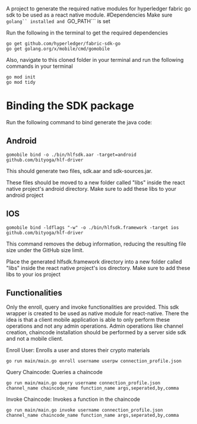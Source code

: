 A project to generate the required native modules for hyperledger fabric go sdk to be used as a react native module.
#Dependencies
Make sure ```golang`` installed and ```GO_PATH``` is set

Run the following in the terminal to get the required dependencies
```
go get github.com/hyperledger/fabric-sdk-go
go get golang.org/x/mobile/cmd/gomobile
```

Also, navigate to this cloned folder in your terminal and run the following commands in your terminal
```
go mod init
go mod tidy
```

# Binding the SDK package
Run the following command to bind generate the java code:
## Android
```
gomobile bind -o ./bin/hlfsdk.aar -target=android github.com/bityoga/hlf-driver
```
This should generate two files, sdk.aar and sdk-sources.jar. 

These files should be moved to a new folder  called "libs" inside the react native project's android directory.
Make sure to add these libs to your android project

## IOS
```
gomobile bind -ldflags "-w" -o ./bin/hlfsdk.framework -target ios github.com/bityoga/hlf-driver
```
This command removes the debug information, reducing the resulting file size under the GitHub size limit.

Place the generated hlfsdk.framework directory into a new folder  called "libs" inside the react native project's ios directory.
Make sure to add these libs to your ios project

## Functionalities
Only the enroll, query and invoke functionalities are provided. This sdk wrapper is created to be used as native module for react-native. There the idea is that a client mobile application is able to only perform these operations and not any admin operations. Admin operations like channel creation, chaincode installation should be performed by a server side sdk and not a mobile client.

Enroll User: Enrolls a user and stores their crypto materials
```
go run main/main.go enroll username userpw connection_profile.json
```
Query Chaincode: Queries a chaincode
```
go run main/main.go query username connection_profile.json channel_name chaincode_name function_name args,seperated,by,comma
```
Invoke Chaincode: Invokes a function in the chaincode
```
go run main/main.go invoke username connection_profile.json channel_name chaincode_name function_name args,seperated,by,comma
```
